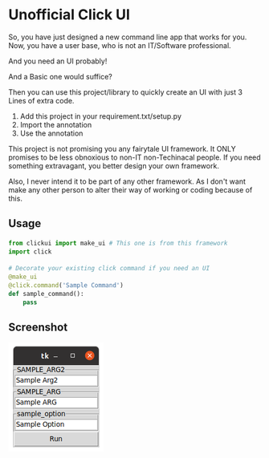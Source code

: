 
# Unofficial Click UI 
So, you have just designed a new command line app that works for you. 
Now, you have a user base, who is not an IT/Software professional. 

And you need an UI probably!

And a Basic one would suffice?

Then you can use this project/library to quickly create an UI with just 3 Lines of extra code.
1. Add this project in your requirement.txt/setup.py
1. Import the annotation
1. Use the annotation

This project is not promising you any fairytale UI framework. 
It ONLY promises to be less obnoxious to non-IT non-Techinacal people.
If you need something extravagant, you better design your own framework.

Also, I never intend it to be part of any other framework.
As I don't want make any other person to alter their way of working or coding because of this.

## Usage

```python
from clickui import make_ui # This one is from this framework
import click 

# Decorate your existing click command if you need an UI
@make_ui 
@click.command('Sample Command')
def sample_command():
    pass
```
## Screenshot
![Convert Click command to UI](screenshots/Screenshot_from_2020-05-23_14-39-17.png)
